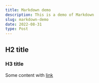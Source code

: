 ```yaml
---
title: Markdown demo
description: This is a demo of Markdown
slug: markdown-demo
date: 2022-08-31
type: Post
---
```

## H2 title
### H3 title
Some content with [link](https://www.google.com)
